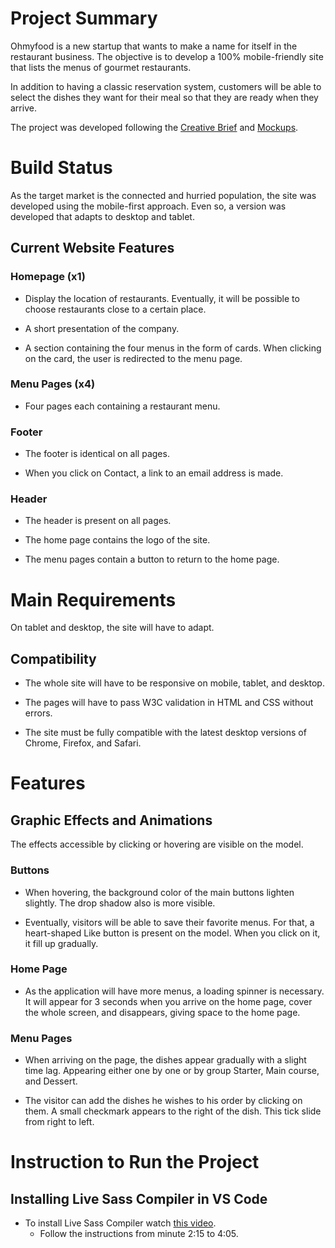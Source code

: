 # Project Summary

Ohmyfood is a new startup that wants to make a name for itself in the restaurant business. The objective is to develop a 100% mobile-friendly site that lists the menus of gourmet restaurants. 

In addition to having a classic reservation system, customers will be able to select the dishes they want for their meal so that they are ready when they arrive.

The project was developed following the [Creative Brief](https://s3-eu-west-1.amazonaws.com/course.oc-static.com/projects/Web%20Developer%20P3/Creative%20Brief%20-%20Ohmyfood!.pdf) and [Mockups](https://course.oc-static.com/projects/Front-End+V2/P3+CSS+animations/Projet+3+-+ohmyfood+EN.zip).

# Build Status

As the target market is the connected and hurried population, the site was developed
using the mobile-first approach. Even so, a version was developed that adapts to desktop and tablet.

## Current Website Features
### Homepage (x1)
 -  Display the location of restaurants. Eventually, it will be possible to choose
restaurants close to a certain place.

 - A short presentation of the company.

 - A section containing the four menus in the form of cards. When clicking on the card,
the user is redirected to the menu page.

### Menu Pages (x4)
-  Four pages each containing a restaurant menu.

### Footer
-  The footer is identical on all pages.

-  When you click on Contact, a link to an email address is made.

### Header
- The header is present on all pages.

- The home page contains the logo of the site.

- The menu pages contain a button to return to the home page.


# Main Requirements 
On tablet and desktop, the site will have to adapt.

## Compatibility

- The whole site will have to be responsive on mobile, tablet, and desktop.

- The pages will have to pass W3C validation in HTML and CSS without errors.

- The site must be fully compatible with the latest desktop versions of Chrome,
Firefox, and Safari.

# Features 

## Graphic Effects and Animations
The effects accessible by clicking or hovering are visible on the model.

### Buttons
- When hovering, the background color of the main buttons lighten slightly. The
drop shadow also is more visible.

- Eventually, visitors will be able to save their favorite menus. For that, a heart-shaped
Like button is present on the model. When you click on it, it fill up gradually.


### Home Page
- As the application will have more menus, a loading spinner is necessary.
It will appear for 3 seconds when you arrive on the home page, cover the whole screen, and disappears, giving space to the home page.

### Menu Pages
- When arriving on the page, the dishes appear gradually with a slight time lag.
Appearing either one by one or by group Starter, Main course, and Dessert.

- The visitor can add the dishes he wishes to his order by clicking on them. A small
checkmark appears to the right of the dish. This tick slide from right to left.

# Instruction to Run the Project

 ## Installing Live Sass Compiler in VS Code 

- To install Live Sass Compiler watch [this video](https://www.youtube.com/watch?v=_a5j7KoflTs). 
  - Follow the instructions from minute 2:15 to 4:05.